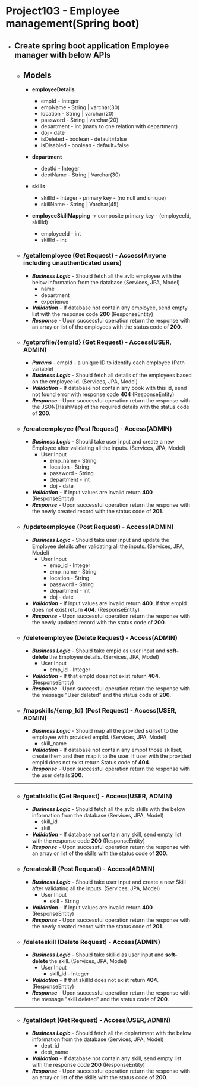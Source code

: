 # Project103 - Employee management(Spring boot) 

- ## Create spring boot application **Employee manager** with below APIs

    - ## Models
        - **employeeDetails**
            - empId - Integer
            - empName - String | varchar(30)
            - location - String | varchar(20)
            - password - String | varchar(20)
            - department - int (many to one relation with department)
            - doj - date
            - isDeleted - boolean - default=false
            - isDisabled - boolean - default=false
        - **department**
            - deptId - Integer
            - deptName - String | Varchar(30)
        - **skills**
            - skillId - Integer - primary key - (no null and unique) 
            - skillName - String | Varchar(45)

        - **employeeSkillMapping** -> composite primary key - (employeeId, skillId)
            - employeeId - int 
            - skillId - int



    - ### /getallemployee (Get Request) - Access(Anyone including unauthenticated users)
        - ***Business Logic*** - Should fetch all the avlb employee with the below information from the database (Services, JPA, Model)
            - name
            - department
            - experience
        - ***Validation*** - If database not contain any employee, send empty list with the response code  **200** (ResponseEntity)
        - ***Response*** - Upon successful operation return the response with an array or list of the employees with the status code of **200**.


    - ### /getprofile/{empId} (Get Request) - Access(USER, ADMIN)
        - ***Params*** - empId - a unique ID to identify each employee  (Path variable)
        - ***Business Logic*** - Should fetch all details of the employees based on the employee id. (Services, JPA, Model)
        - ***Validation*** - If database not contain any book with this id, send not found error with response code  **404** (ResponseEntity)
        - ***Response*** - Upon successful operation return the response with the JSON(HashMap) of the required details with the status code of **200**.

    - ### /createemployee (Post Request) - Access(ADMIN)
        - ***Business Logic*** - Should take user input and create a new Employee after validating all the inputs. (Services, JPA, Model)
            - User Input
                - emp_name - String
                - location - String
                - password - String
                - department - int
                - doj - date
        - ***Validation*** - If input values are invalid return  **400** (ResponseEntity)
        - ***Response*** - Upon successful operation return the response with the newly created record with the status code of **201**.

    - ### /updateemployee (Post Request) - Access(ADMIN)
        - ***Business Logic*** - Should take user input and update the Employee details after validating all the inputs. (Services, JPA, Model)
            - User Input
                - emp_id - Integer
                - emp_name - String
                - location - String
                - password - String
                - department - int
                - doj - date
        - ***Validation*** - If input values are invalid return  **400**. If that empId does not exist return **404**.  (ResponseEntity)
        - ***Response*** - Upon successful operation return the response with the newly updated record with the status code of **200**.

    - ### /deleteemployee (Delete Request) - Access(ADMIN)
        - ***Business Logic*** - Should take empid as user input and **soft-delete** the Employee details. (Services, JPA, Model)
            - User Input
                - emp_id - Integer
        - ***Validation*** - If that empId does not exist return **404**.  (ResponseEntity)
        - ***Response*** - Upon successful operation return the response with the message "User deleted" and the status code of **200**.
    
    - ### /mapskills/{emp_Id} (Post Request) - Access(USER, ADMIN)
        - ***Business Logic*** - Should map all the provided skillset to the employee with provided empId. (Services, JPA, Model)
            - skill_name
        - ***Validation*** - If database not contain any empof those skillset, create them and then map it to the user. If user with the provided empId does not exist return Status code of **404**.
        - ***Response*** - Upon successful operation return the response with the user details **200**.

    ---
    - ### /getallskills (Get Request) - Access(USER, ADMIN)
        - ***Business Logic*** - Should fetch all the avlb skills with the below information from the database (Services, JPA, Model)
            - skill_id
            - skill
        - ***Validation*** - If database not contain any skill, send empty list with the response code  **200** (ResponseEntity)
        - ***Response*** - Upon successful operation return the response with an array or list of the skills with the status code of **200**.

    - ### /createskill (Post Request) - Access(ADMIN)
        - ***Business Logic*** - Should take user input and create a new Skill after validating all the inputs. (Services, JPA, Model)
            - User Input
                - skill - String
        - ***Validation*** - If input values are invalid return  **400** (ResponseEntity)
        - ***Response*** - Upon successful operation return the response with the newly created record with the status code of **201**.

    - ### /deleteskill (Delete Request) - Access(ADMIN)
        - ***Business Logic*** - Should take skillid as user input and **soft-delete** the skill. (Services, JPA, Model)
            - User Input
                - skill_id - Integer
        - ***Validation*** - If that skillId does not exist return **404**.  (ResponseEntity)
        - ***Response*** - Upon successful operation return the response with the message "skill deleted" and the status code of **200**.

    ---

    - ### /getalldept (Get Request) - Access(USER, ADMIN)
        - ***Business Logic*** - Should fetch all the deplartment with the below information from the database (Services, JPA, Model)
            - dept_id
            - dept_name
        - ***Validation*** - If database not contain any skill, send empty list with the response code  **200** (ResponseEntity)
        - ***Response*** - Upon successful operation return the response with an array or list of the skills with the status code of **200**.



